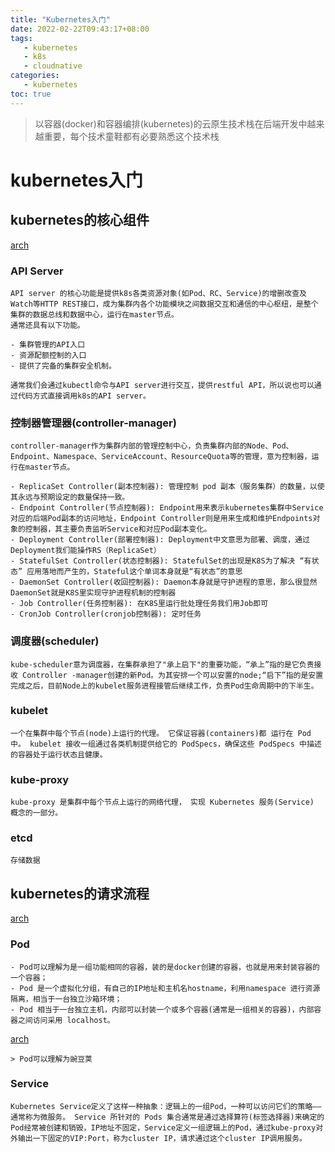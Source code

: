 ```yaml
---
title: "Kubernetes入门"
date: 2022-02-22T09:43:17+08:00
tags:
   - kubernetes
   - k8s
   - cloudnative
categories:
   - kubernetes 
toc: true
---
```


> 以容器(docker)和容器编排(kubernetes)的云原生技术栈在后端开发中越来越重要，每个技术童鞋都有必要熟悉这个技术栈

# kubernetes入门

## kubernetes的核心组件
[arch](./components-of-kubernetes.svg)

### API Server

    API server 的核心功能是提供k8s各类资源对象(如Pod、RC、Service)的增删改查及Watch等HTTP REST接口，成为集群内各个功能模块之间数据交互和通信的中心枢纽，是整个集群的数据总线和数据中心，运行在master节点。 
    通常还具有以下功能。

    - 集群管理的API入口
    - 资源配额控制的入口
    - 提供了完备的集群安全机制。

    通常我们会通过kubectl命令与API server进行交互，提供restful API，所以说也可以通过代码方式直接调用k8s的API server。

### 控制器管理器(controller-manager)

    controller-manager作为集群内部的管理控制中心，负责集群内部的Node、Pod、Endpoint、Namespace、ServiceAccount、ResourceQuota等的管理，意为控制器，运行在master节点。

    - ReplicaSet Controller(副本控制器): 管理控制 pod 副本（服务集群）的数量，以使其永远与预期设定的数量保持一致。
    - Endpoint Controller(节点控制器): Endpoint用来表示kubernetes集群中Service对应的后端Pod副本的访问地址，Endpoint Controller则是用来生成和维护Endpoints对象的控制器，其主要负责监听Service和对应Pod副本变化。
    - Deployment Controller(部署控制器): Deployment中文意思为部署、调度，通过Deployment我们能操作RS（ReplicaSet）
    - StatefulSet Controller(状态控制器): StatefulSet的出现是K8S为了解决 “有状态” 应用落地而产生的，Stateful这个单词本身就是“有状态”的意思 
    - DaemonSet Controller(收回控制器): Daemon本身就是守护进程的意思，那么很显然DaemonSet就是K8S里实现守护进程机制的控制器
    - Job Controller(任务控制器): 在K8S里运行批处理任务我们用Job即可
    - CronJob Controller(cronjob控制器): 定时任务

### 调度器(scheduler)

    kube-scheduler意为调度器，在集群承担了"承上启下"的重要功能，“承上”指的是它负责接收 Controller -manager创建的新Pod。为其安排一个可以安置的node;“启下”指的是安置完成之后，目前Node上的kubelet服务进程接管后继续工作，负责Pod生命周期中的下半生。

### kubelet

    一个在集群中每个节点(node)上运行的代理。 它保证容器(containers)都 运行在 Pod 中。 kubelet 接收一组通过各类机制提供给它的 PodSpecs，确保这些 PodSpecs 中描述的容器处于运行状态且健康。

### kube-proxy

    kube-proxy 是集群中每个节点上运行的网络代理， 实现 Kubernetes 服务(Service) 概念的一部分。

### etcd
    
    存储数据

## kubernetes的请求流程
[arch](./k8s-arch.jpg)

### Pod
    - Pod可以理解为是一组功能相同的容器，装的是docker创建的容器，也就是用来封装容器的一个容器；
    - Pod 是一个虚拟化分组，有自己的IP地址和主机名hostname，利用namespace 进行资源隔离，相当于一台独立沙箱环境；
    - Pod 相当于一台独立主机，内部可以封装一个或多个容器(通常是一组相关的容器)，内部容器之间访问采用 localhost。

[arch](./pod.png)

    > Pod可以理解为豌豆荚

### Service

    Kubernetes Service定义了这样一种抽象：逻辑上的一组Pod，一种可以访问它们的策略——通常称为微服务。 Service 所针对的 Pods 集合通常是通过选择算符(标签选择器)来确定的
    Pod经常被创建和销毁，IP地址不固定，Service定义一组逻辑上的Pod，通过kube-proxy对外输出一下固定的VIP:Port，称为cluster IP，请求通过这个cluster IP调用服务。



